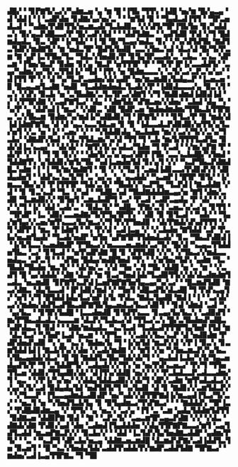 ▟█▞▝▝▊▛▇▜▞▃▞▞▚▟▆▃▅▝▄▝▆▝█▝▐▜▙▝▜▜▚▝▐▟█▝▅▞▆▝█▞▄▃▄▝▟▝▟▟▐▝▐▝▃▟▛▟▅▝▊▟▇▞▄▞▅▞▃▝▝▝▆▜▟▝▉▝▝▜▄▟▃▟▐▜▜▝▝▜▛▃▅▟▃▟▝▝▚▟▆▞▛▟▊▜▜▞▅▃▆▃▟▞▜▃▙▟▉▃▝▞▞▟▜▞▜▛▐▜▙▜▅▝▊▞▚▟▟▃▚▝▉▞▄▃▛▟█▃▃▞▛▝█▞▃▟▚▜▟▝▝▝▟▟▜▟▇▃▝▝▄▟▜▟▉▝▛▟▝▞▜▝█▟▆▟▄▟▃▝▉▃▝▟▛▝▐▞▜▟▞▝▐▝▉▝█▞▜▃▄▞▅▟▃▝▊▞▝▞▚▞▟▜▟▜▙▝▇▟▜▃▜▟▛▞▆▟▇▜▞▝▆▝▅▟▃▜▛▝█▟▜▞▙▟█▝▃▃▚▜▅▃▚▟▝▟▃▞▟▝█▞▜▞▛▃▆▝▇▝▄▛▐▃▜▜▙▞▜▃▝▜▟▃▚▜▅▟▊▞▛▝▊▜▄▜▛▃▃▟▞▃▝▃▙▃▝▃▚▃▝▟▛▃▆▝▐▜▅▞▆▃▛▝▉▟▅▝▊▞▄▝▇▃▛▝▅▜▜▜▛▝▛▝▝▜▞▛▐▛▐▞▃▃▟▟▜▞▝▃▄▞▚▟▆▞▄▞▜▞▃▜▜▟▐▞▝▜▟▝▐▜▚▝▅▝█▟▆▃▃▃▚▝▃▜▞▃▞▃▛▃▚▞▄▞▝▟▐▜▜▝▛▝▞▝▟▝▚▞▜▃▛▃▄▟▅▞▟▞▄▟▛▝▅▞▆▃▆▟▊▞▙▟▄▃▛▝▐▃▅▃▅▝▉▝█▃▄▃▅▜▃▟▇▝▅▟▊▝▜▃▟▟▆▟▅▟▃▜▃▟▞▞▛▝▐▟▉▟▃▃▃▞▄▝▉▃▚▜▝▃▚▝▞▟▚▝▉▃▙▝▅▝▃▜▙▟▇▞▃▜▃▜▛▃▞▟▇▜▝▞▜▝▇▟▊▟▆▟▐▟▉▟▐▟▝▞▝▞▛▜▛▟▇▝▞▃▄▛▇▜▃▞▝▟▄▝▝▟▆▜▟▞▚▛▇▃▅▞▞▟▅▞▝▃▙▟▝▟▄▝▚▝▚▞▛▝▄▝▟▟▚▟▐▝▆▃▞▝▞▟▊▃▝▟█▝█▟▛▃▅▝▆▟▅▟▆▟▆▞▜▜▙▃▙▜▜▛▇▃▝▃▚▜▙▃▆▝▉▟▆▞▚▞▆▟▐▞▚▟█▟▊▞▜▝▐▛▇▜▞▝▝▝▊▜▃▞▛▝▉▝▆▟▞▟▐▟▐▟▆▛▇▜▄▝▟▝▟▝▄▃▚▃▃▜▟▃▅▝▊▝▉▝▐▟▃▃▟▃▛▟▉▟▉▞▅▜▜▞▄▜▃▞▅▜▝▞▃▝▅▝▐▞▝▃▅▞▝▞▝▝▚▜▟▟▊▟▄▝▅▃▙▟▅▝▆▞▞▃▞▞▜▞▞▃▚▞▜▃▙▞▝▟▇▟▛▞▙▟▝▝▟▃▜▜▟▃▆▞▚▞▟▝▜▜▝▜▝▃▙▝▆▞▙▜▜▜▜▃▟▜▄▝▉▟▞▟▐▃▚▃▄▞▝▝▟▞▟▞▝▝▇▜▚▜▞▃▚▟▃▞▜▟▅▝▜▝▛▃▟▝▝▞▆▞▄▛▇▝▛▝▟▞▛▝▞▝▐▝▜▝▉▝▊▞▞▝▝▟▅▜▞▃▚▞▄▃▞▟▛▛▐▜▙▝▃▃▚▃▙▟█▞▚▜▅▟▝▜▟▟▇▜▚▝▄▜▟▟▊▞▆▜▞▜▙▝▚▟▐▃▅▟▅▜▟▝▊▞▄▜▝▞▞▝▚▃▛▜▙▃▛▟▇▟█▃▚▟▆▝▐▝▐▝▜▞▆▞▆▟▇▜▝▝▉▝▞▝▞▜▄▜▝▃▅▟▐▟▊▃▃▞▛▟▊▟▚▜▝▟▊▟▄▟▅▜▝▝▟▟▚▃▚▃▜▞▜▝▃▝▄▞▃▝▄▝▄▃▟▟▞▝▚▃▅▛▐▝█▜▛▝▉▜▞▝▐▞▆▃▃▜▙▞▄▜▝▛▐▜▜▜▛▝▜▟▞▃▜▞▝▜▙▟▞▞▚▃▛▜▄▝▜▃▛▟▐▝▇▃▟▟▇▝▞▟▝▝▊▝▊▃▚▃▛▝▜▃▝▞▚▟▝▝▜▟█▃▚▟▝▜▙▟▇▟▟▟▆▃▄▞▅▝▇▜▝▟▆▞▃▟▉▝▜▃▆▟▉▞▞▝▉▜▅▜▝▃▆▃▙▟▛▜▝▃▞▝▛▃▟▝▃▟▛▃▄▟▄▝▛▝▟▞▝▝▞▞▝▞▜▝▐▞▝▟▟▝▃▟▞▃▝▝▉▟▃▜▞▝▚▟█▃▝▛▇▞▃▜▝▃▅▃▚▞▃▞▄▝▊▜▜▝▝▜▛▟▛▝▐▃▝▟▉▞▃▃▅▟▇▞▜▞▛▜▄▜▛▜▚▝▝▟▊▝▉▝▉▜▃▟▝▝▚▟▞▝▝▜▄▞▆▜▄▞▞▃▅▞▆▜▚▃▃▞▙▞▆▃▞▞▜▝▛▞▛▜▅▟▉▝▝▟▞▛▇▟▞▟▚▟▜▜▜▝▞▜▝▟▛▛▐▝▆▃▝▛▐▟▆▜▝▝▚▝▛▞▟▝▃▟▐▃▄▝▞▝▞▃▙▟▅▝▇▜▟▟▝▃▛▝▛▃▙▞▅▃▆▜▄▟▞▝▜▃▟▞▅▟▛▝▅▜▅▝▄▛▇▜▛▜▜▟▅▟▃▟▞▝▊▃▝▜▙▃▛▟▉▟▐▝▐▞▙▜▃▃▚▃▅▟▇▟▛▝▛▜▙▃▞▞▅▃▃▃▅▃▆▟▞▃▞▜▞▝█▞▟▝▚▃▄▃▜▜▟▟▅▜▙▃▝▃▞▝▊▜▃▟▝▝▅▜▚▟▛▟▇▝█▝▊▝▟▜▜▟█▝▞▞▚▝▞▜▙▃▞▞▆▟▃▃▅▟▄▃▝▃▛▃▜▝▝▝▟▜▅▝█▟▄▞▅▟█▜▅▟▝▜▚▝▝▞▅▜▅▞▜▟▚▝▄▟▆▝▜▃▝▜▙▟▞▜▙▟▅▝▆▃▜▞▝▝▟▞▅▞▃▝▞▟▝▜▅▝▃▜▝▜▙▝▟▟█▝▅▝▃▝▆▝▝▞▃▟▜▝█▝▄▞▟▟▟▞▝▟▇▝▟▃▛▝▆▝▊▃▞▜▅▟▐▟▞▜▃▟▉▜▜▞▞▟▞▟▃▟▆▟▆▜▃▟▃▝▅▃▆▟▊▝▊▛▇▜▚▃▛▟▐▃▅▛▇▛▇▜▅▜▄▃▄▞▚▞▃▞▝▝█▃▆▟▜▟▉▝▇▃▞▟▇▃▝▟▄▜▃▃▟▝▐▛▐▟▊▞▆▟▝▞▝▜▅▜▝▟█▃▟▜▞▟▃▟█▝▜▝▛▟▚▃▄▜▞▝▅▜▝▞▜▝█▜▟▟▐▟▄▜▃▞▅▛▐▞▙▝▛▟▃▝▇▟▃▜▄▟█▝▇▟▐▝▐▝▝▃▞▟▞▃▞▞▆▟▅▞▟▟▜▃▟▜▙▃▟▛▇▜▙▜▄▃▅▟▃▞▙▃▞▟▊▜▝▝▊▟▝▟▆▟▝▃▟▝▚▝▄▞▙▃▝▝▊▜▛▞▙▟█▝▐▃▃▟▅▟▉▝▊▜▟▜▚▃▃▝▊▃▄▞▙▞▙▃▚▝▃▟▉▟▜▝▆▞▛▜▙▃▟▃▟▃▚▃▃▃▆▝▟▃▛▞▜▃▙▃▞▟▝▜▜▃▞▃▚▝█▞▃▜▙▟▅▟▚▟█▃▚▟▛▟▄▃▜▝▉▟▝▝▝▟▇▞▆▟▄▟▃▝▚▃▜▃▟▝▜▃▟▃▟▜▜▜▛▜▄▜▅▛▐▜▟▝▆▝▟▃▜▃▞▝▚▜▅▛▐▃▟▝▅▃▆▝▝▞▛▜▃▝▝▞▃▟▞▞▙▃▚▃▛▝▟▝▅▟▉▟▆▝▛▟▛▟▅▟▚▟▉▝▚▝▄▝▚▃▚▝▇▟▅▞▙▝▜▝▐▞▅▜▟▝▆▃▛▞▟▝▞▛▐▝▉▃▚▝▊▃▆▜▟▟▐▟▐▝▇▃▙▜▚▞▞▟▅▝▞▃▟▞▆▟▇▝▞▝▆▜▝▞▅▝▚▜▅▃▆▃▛▞▚▞▙▃▚▜▙▃▄▟▟▞▟▃▞▝▉▝█▝▇▟▟▜▃▜▙▞▜▟▞▟▞▜▝▝▄▃▙▟▐▃▙▞▚▜▞▜▄▃▅▟▄▟▜▞▛▝▜▝▃▜▟▟▛▜▞▝▃▟▄▟▞▞▞▜▚▝▅▝▅▞▛▟▚▃▅▃▞▝▛▞▜▝▜▜▅▜▜▃▅▝▟▟▊▞▜▜▄▟▉▞▟▞▝▟▐▜▚▞▟▟█▝▅▞▞▝▞▝▛▃▙▟▃▃▛▃▟▃▃▟▆▞▜▝▄▃▝▝▞▛▐▞▚▞▅▞▝▞▟▟▄▜▟▟▃▟▉▞▞▟▞▜▝▟▛▞▃▟▆▝▆▜▚▟▃▟▃▞▞▞▄▞▚▜▞▃▟▝▉▟▄▟▄▜▟▝▅▟▜▟▜▞▜▝▚▞▙▟▊▝▟▝▊▝▇▟▊▞▞▃▆▜▟▃▛▞▝▝▞▜▃▃▛▝▐▜▃▃▄▟▆▟▃▟▊▟▛▝▅▞▚▟▞▞▟▜▜▛▇▟▐▞▆▃▄▟▐▜▃▞▜▞▃▞▝▝▅▃▜▝▅▝▚▜▅▟▜▃▙▜▄▝▊▝▉▜▄▟▆▃▞▜▚▛▇▃▞▝▝▝▇▟▟▟▚▝▜▛▐▃▞▝▛▟█▟▉▟▆▃▄▝▞▝▛▜▞▝▄▝▅▃▚▝▃▞▄▝▐▜▝▃▝▃▆▝▄▟▄▜▟▟▆▜▟▜▜▝▉▟▇▃▅▝▟▟▉▛▇▝▉▟▝▝▇▝▝▃▛▃▜▞▝▃▄▃▆▜▛▃▄▃▛▟▇▝▞▞▝▞▟▃▝▟▇▟▞▟▇▝▛▟▊▞▄▟▝▟▅▝▃▟▅▟▐▜▄▟▟▟▅▝▞▟▄▜▜▛▇▛▇▃▃▞▆▜▝▃▄▜▟▜▃▟▟▝▆▃▅▛▇▃▛▞▞▝▉▃▙▞▞▝▝▟▟▝▐▃▜▟▚▜▄▜▅▟▇▃▟▟▛▝▄▟▆▞▛▜▞▝▝▃▝▝▚▃▛▜▝▟▛▃▙▞▅▃▄▝▟▟▇▃▅▃▆▟█▝▟▃▆▟▚▛▇▞▃▟▐▟▟▜▃▜▅▝▉▃▅▜▝▝█▝▚▃▚▜▅▟▄▜▟▞▃▟▟▜▚▟▟▞▛▞▆▟▛▃▟▟▜▟▇▝▜▛▇▃▞▝▆▟▅▞▃▟▐▃▄▜▜▛▇▃▝▜▝▜▉
